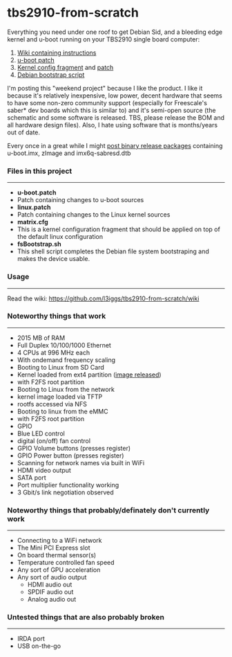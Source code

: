 tbs2910-from-scratch
===============

Everything you need under one roof to get Debian Sid, and a bleeding edge kernel and u-boot running on your TBS2910 single board computer:  
1. [Wiki containing instructions](https://github.com/l3iggs/tbs2910-from-scratch/wiki)  
2. [u-boot patch](https://raw.githubusercontent.com/l3iggs/tbs2910-from-scratch/master/u-boot.patch)   
3. [Kernel config fragment](https://raw.githubusercontent.com/l3iggs/tbs2910-from-scratch/master/matrix.cfg) and [patch](https://raw.githubusercontent.com/l3iggs/tbs2910-from-scratch/master/linux.patch)  
4. [Debian bootstrap script](https://raw.githubusercontent.com/l3iggs/tbs2910-from-scratch/master/fsBootstrap.sh)

I'm posting this "weekend project" because I like the product. I like it because it's relatively inexpensive, low power, decent hardware that seems to have some non-zero community support (especially for Freescale's saber* dev boards which this is similar to) and it's semi-open source (the schematic and some software is released. TBS, please release the BOM and all hardware design files). Also, I hate using software that is months/years out of date.

Every once in a great while I might [post binary release packages](https://github.com/l3iggs/tbs2910-from-scratch/releases) containing u-boot.imx, zImage and imx6q-sabresd.dtb  
### Files in this project
---
- **u-boot.patch**
 - Patch containing changes to u-boot sources
- **linux.patch**
 - Patch containing changes to the Linux kernel sources
- **matrix.cfg**
 - This is a kernel configuration fragment that should be applied on top of the default linux configuration
- **fsBootstrap.sh**
 - This shell script completes the Debian file system bootstraping and makes the device usable.

### Usage
---
Read the wiki: https://github.com/l3iggs/tbs2910-from-scratch/wiki

### Noteworthy things that work
---
- 2015 MB of RAM
- Full Duplex 10/100/1000 Ethernet
- 4 CPUs at 996 MHz each
 - With ondemand frequency scaling
- Booting to Linux from SD Card
 - Kernel loaded from ext4 partition ([image released](https://github.com/l3iggs/tbs2910-from-scratch/releases/tag/v0.3))
 - with F2FS root partition
- Booting to Linux from the network
 - kernel image loaded via TFTP
 - rootfs accessed via NFS
- Booting to linux from the eMMC
 - with F2FS root partition
- GPIO
 - Blue LED control
 - digital (on/off) fan control
 - GPIO Volume buttons (presses register)
 - GPIO Power button (presses register)
- Scanning for network names via built in WiFi
- HDMI video output
- SATA port
 - Port multiplier functionality working
 - 3 Gbit/s link negotiation observed

### Noteworthy things that probably/definately don't currently work
---
- Connecting to a WiFi network
- The Mini PCI Express slot
- On board thermal sensor(s)
 - Temperature controlled fan speed
- Any sort of GPU acceleration
- Any sort of audio output
  - HDMI audio out
  - SPDIF audio out
  - Analog audio out

### Untested things that are also probably broken 
---
- IRDA port
- USB on-the-go
